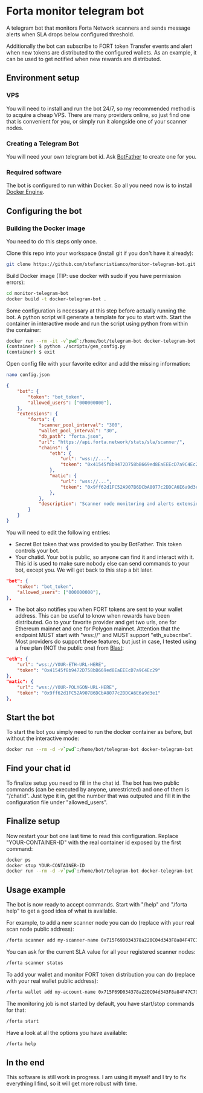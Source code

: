 # Forta monitor telegram bot

A telegram bot that monitors Forta Network scanners and sends message alerts when SLA drops below configured threshold.

Additionally the bot can subscribe to FORT token Transfer events and alert when new tokens are distributed to the configured wallets. As an example, it can be used to get notified when new rewards are distributed.

## Environment setup

### VPS

You will need to install and run the bot 24/7, so my recommended method is to acquire a cheap VPS. There are many providers online, so just find one that is convenient for you, or simply run it alongside one of your scanner nodes.

### Creating a Telegram Bot

You will need your own telegram bot id. Ask [BotFather](https://core.telegram.org/bots) to create one for you.

### Required software

The bot is configured to run within Docker. So all you need now is to install [Docker Engine](https://docs.docker.com/engine/install/ubuntu/).

## Configuring the bot

### Building the Docker image

You need to do this steps only once.

Clone this repo into your workspace (install git if you don't have it already):

```sh
git clone https://github.com/stefancristianco/monitor-telegram-bot.git
```

Build Docker image (TIP: use docker with sudo if you have permission errors):

```sh
cd monitor-telegram-bot
docker build -t docker-telegram-bot .
```

Some configuration is necessary at this step before actually running the bot. A python script will generate a template for you to start with. Start the container in interactive mode and run the script using python from within the container:

```sh
docker run --rm -it -v`pwd`:/home/bot/telegram-bot docker-telegram-bot /bin/bash
(container) $ python ./scripts/gen_config.py
(container) $ exit
```

Open config file with your favorite editor and add the missing information:

```sh
nano config.json
```

```json
{
    "bot": {
        "token": "bot_token",
        "allowed_users": ["000000000"],
    },
    "extensions": {
        "forta": {
            "scanner_pool_interval": "300",
            "wallet_pool_interval": "30",
            "db_path": "forta.json",
            "url": "https://api.forta.network/stats/sla/scanner/",
            "chains": {
                "eth": {
                    "url": "wss://...",
                    "token": "0x41545f8b9472D758bB669ed8EaEEEcD7a9C4Ec29"
                },
                "matic": {
                    "url": "wss://...",
                    "token": "0x9ff62d1FC52A907B6DCbA8077c2DDCA6E6a9d3e1"
                },
            },
            "description": "Scanner node monitoring and alerts extension."
        }
    }
}
```

You will need to edit the following entries:

- Secret Bot token that was provided to you by BotFather. This token controls your bot.
- Your chatid. Your bot is public, so anyone can find it and interact with it. This id is used to make sure nobody else can send commands to your bot, except you. We will get back to this step a bit later.

```json
"bot": {
    "token": "bot_token",
    "allowed_users": ["000000000"],
},
```

- The bot also notifies you when FORT tokens are sent to your wallet address. This can be useful to know when rewards have been distributed. Go to your favorite provider and get two urls, one for Ethereum mainnet and one for Polygon mainnet. Attention that the endpoint MUST start with "wss://" and MUST support "eth_subscribe". Most providers do support these features, but just in case, I tested using a free plan (NOT the public one) from [Blast](https://blastapi.io/):

```json
"eth": {
    "url": "wss://YOUR-ETH-URL-HERE",
    "token": "0x41545f8b9472D758bB669ed8EaEEEcD7a9C4Ec29"
},
"matic": {
    "url": "wss://YOUR-POLYGON-URL-HERE",
    "token": "0x9ff62d1FC52A907B6DCbA8077c2DDCA6E6a9d3e1"
},
```

## Start the bot

To start the bot you simply need to run the docker container as before, but without the interactive mode:

```sh
docker run --rm -d -v`pwd`:/home/bot/telegram-bot docker-telegram-bot
```

## Find your chat id

To finalize setup you need to fill in the chat id. The bot has two public commands (can be executed by anyone, unrestricted) and one of them is "/chatid". Just type it in, get the number that was outputed and fill it in the configuration file under "allowed_users".

## Finalize setup

Now restart your bot one last time to read this configuration. Replace "YOUR-CONTAINER-ID" with the real container id exposed by the first command:

```sh
docker ps
docker stop YOUR-CONTAINER-ID
docker run --rm -d -v`pwd`:/home/bot/telegram-bot docker-telegram-bot
```

## Usage example

The bot is now ready to accept commands. Start with "/help" and "/forta help" to get a good idea of what is available.

For example, to add a new scanner node you can do (replace with your real scan node public address):

```sh
/forta scanner add my-scanner-name 0x715F69D034378a220C04d343F8a84F47C79C03d8
```

You can ask for the current SLA value for all your registered scanner nodes:

```sh
/forta scanner status
```

To add your wallet and monitor FORT token distribution you can do (replace with your real wallet public address):

```sh
/forta wallet add my-account-name 0x715F69D034378a220C04d343F8a84F47C79C03d8
```

The monitoring job is not started by default, you have start/stop commands for that:

```sh
/forta start
```

Have a look at all the options you have available:

```sh
/forta help
```

## In the end

This software is still work in progress. I am using it myself and I try to fix everything I find, so it will get more robust with time.
